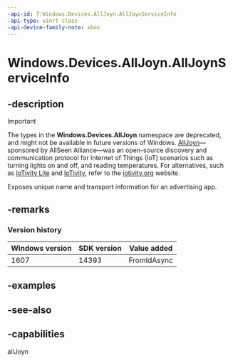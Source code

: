 ```yaml
---
-api-id: T:Windows.Devices.AllJoyn.AllJoynServiceInfo
-api-type: winrt class
-api-device-family-note: xbox
---
```


<!-- Class syntax.
public class AllJoynServiceInfo : Windows.Devices.AllJoyn.IAllJoynServiceInfo
-->

# Windows.Devices.AllJoyn.AllJoynServiceInfo

## -description

> [!IMPORTANT]
> The types in the **Windows.Devices.AllJoyn** namespace are deprecated, and might not be available in future versions of Windows. [AllJoyn](https://openconnectivity.org/technology/reference-implementation/alljoyn/)&mdash;sponsored by AllSeen Alliance&mdash;was an open-source discovery and communication protocol for Internet of Things (IoT) scenarios such as turning lights on and off, and reading temperatures. For alternatives, such as [IoTivity Lite](https://github.com/iotivity/iotivity-lite) and [IoTivity](https://github.com/iotivity/iotivity), refer to the [iotivity.org](https://iotivity.org/) website.

Exposes unique name and transport information for an advertising app.

## -remarks

### Version history

| Windows version | SDK version | Value added |
| -- | -- | -- |
| 1607 | 14393 | FromIdAsync |

## -examples

## -see-also


## -capabilities
allJoyn
